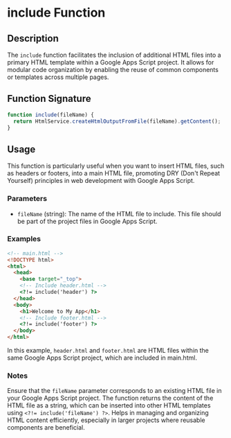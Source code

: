 # include Function

## Description

The `include` function facilitates the inclusion of additional HTML files into a primary HTML template within a Google Apps Script project. It allows for modular code organization by enabling the reuse of common components or templates across multiple pages.

## Function Signature

```javascript
function include(fileName) {
  return HtmlService.createHtmlOutputFromFile(fileName).getContent();
}
```

## Usage

This function is particularly useful when you want to insert HTML files, such as headers or footers, into a main HTML file, promoting DRY (Don't Repeat Yourself) principles in web development with Google Apps Script.

### Parameters

- `fileName` (string): The name of the HTML file to include. This file should be part of the project files in Google Apps Script.

### Examples

```html
<!-- main.html -->
<!DOCTYPE html>
<html>
  <head>
    <base target="_top">
    <!-- Include header.html -->
    <?!= include('header') ?>
  </head>
  <body>
    <h1>Welcome to My App</h1>
    <!-- Include footer.html -->
    <?!= include('footer') ?>
  </body>
</html>
```
In this example, `header.html` and `footer.html` are HTML files within the same Google Apps Script project, which are included in main.html.

### Notes

Ensure that the `fileName` parameter corresponds to an existing HTML file in your Google Apps Script project.
The function returns the content of the HTML file as a string, which can be inserted into other HTML templates using `<?!= include('fileName') ?>`.
Helps in managing and organizing HTML content efficiently, especially in larger projects where reusable components are beneficial.
